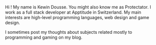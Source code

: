 Hi ! My name is Kewin Dousse. You might also know me as Protectator. I work as a full stack developer at Apptitude in Switzerland.
My main interests are high-level programming languages, web design and game design.

I sometimes post my thoughts about subjects related mostly to programming and gaming on my blog.
